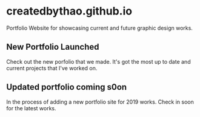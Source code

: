 # createdbythao.github.io

Portfolio Website for showcasing current and future graphic design works.

## New Portfolio Launched

Check out the new porfolio that we made. It's got the most up to date and current projects that I've worked on.

## Updated portfolio coming s0on

In the process of adding a new portfolio site for 2019 works. Check in soon for the latest works.
